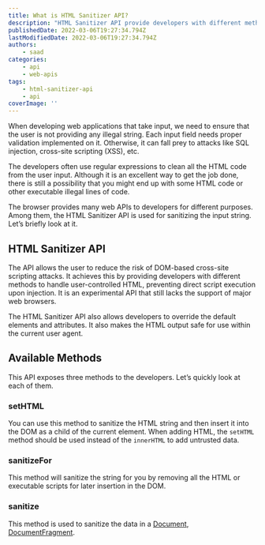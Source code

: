 ```yaml
---
title: What is HTML Sanitizer API?
description: "HTML Sanitizer API provide developers with different methods to handle user-controlled HTML, preventing direct script execution upon injection. In this piece, let's briefly look at it."
publishedDate: 2022-03-06T19:27:34.794Z
lastModifiedDate: 2022-03-06T19:27:34.794Z
authors:
    - saad
categories:
    - api
    - web-apis
tags:
    - html-sanitizer-api
    - api
coverImage: ''
---
```


<Lead>

When developing web applications that take input, we need to ensure that the user is not providing any illegal string. Each input field needs proper validation implemented on it. Otherwise, it can fall prey to attacks like SQL injection, cross-site scripting (XSS), etc.

</Lead>

The developers often use regular expressions to clean all the HTML code from the user input. Although it is an excellent way to get the job done, there is still a possibility that you might end up with some HTML code or other executable illegal lines of code.

The browser provides many web APIs to developers for different purposes. Among them, the HTML Sanitizer API is used for sanitizing the input string. Let’s briefly look at it.

## HTML Sanitizer API

The API allows the user to reduce the risk of DOM-based cross-site scripting attacks. It achieves this by providing developers with different methods to handle user-controlled HTML, preventing direct script execution upon injection. It is an experimental API that still lacks the support of major web browsers.

The HTML Sanitizer API also allows developers to override the default elements and attributes. It also makes the HTML output safe for use within the current user agent.

## Available Methods

This API exposes three methods to the developers. Let’s quickly look at each of them.

### setHTML

You can use this method to sanitize the HTML string and then insert it into the DOM as a child of the current element. When adding HTML, the `setHTML` method should be used instead of the `innerHTML` to add untrusted data.

### sanitizeFor

This method will sanitize the string for you by removing all the HTML or executable scripts for later insertion in the DOM.

### sanitize

This method is used to sanitize the data in a [Document](https://developer.mozilla.org/en-US/docs/Web/API/Document), [DocumentFragment](https://developer.mozilla.org/en-US/docs/Web/API/DocumentFragment).
